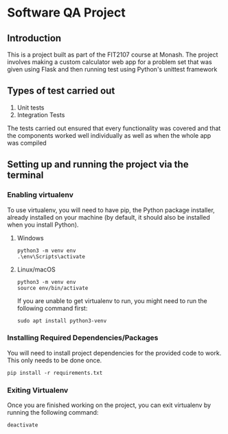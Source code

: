 # Software QA Project 

## Introduction 
This is a project built as part of the FIT2107 course at Monash. The project involves making a custom calculator web app for a problem set that was given using Flask and then running test using Python's unittest framework

## Types of test carried out 
1. Unit tests
2. Integration Tests

The tests carried out ensured that every functionality was covered and that the components worked well individually as well as when the whole app was compiled

## Setting up and running the project via the terminal

### Enabling virtualenv
To use virtualenv, you will need to have pip, the Python package installer, already installed on your machine (by default, it should also be installed when you install Python).

1. Windows
    ```
    python3 -m venv env
    .\env\Scripts\activate
    ```

2. Linux/macOS
    ```
    python3 -m venv env
    source env/bin/activate
    ```

    If you are unable to get virtualenv to run, you might need to run the following command first:
    ```
    sudo apt install python3-venv
    ```

### Installing Required Dependencies/Packages
You will need to install project dependencies for the provided code to work. This only needs to be done once.

```
pip install -r requirements.txt
```

### Exiting Virtualenv
Once you are finished working on the project, you can exit virtualenv by running the following command:

```
deactivate
```
